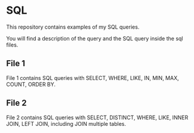 # SQL

This repository contains examples of my SQL queries. 

You will find a description of the query and the SQL query inside the sql files.

## File 1

File 1 contains SQL queries with SELECT, WHERE, LIKE, IN, MIN, MAX, COUNT, ORDER BY.

## File 2

File 2 contains SQL queries with SELECT, DISTINCT, WHERE, LIKE, INNER JOIN, LEFT JOIN, including JOIN multiple tables.